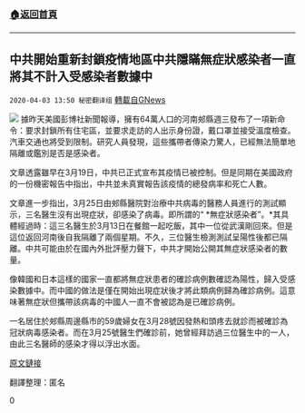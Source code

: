 ###  [:house:返回首頁](https://github.com/ourhimalayas/txt)
---

## 中共開始重新封鎖疫情地區中共隱瞞無症狀感染者一直將其不計入受感染者數據中
`2020-04-03 13:50 秘密翻译组` [轉載自GNews](https://gnews.org/zh-hant/161151/)

![](https://s3-ap-northeast-1.amazonaws.com/news.guo.offload.media/wp-content/uploads/2020/04/03134715/%E4%B8%AD%E5%85%B1%E5%BC%80%E5%A7%8B%E9%87%8D%E6%96%B0%E5%B0%81%E9%94%81%E7%96%AB%E6%83%85%E5%9C%B0%E5%8C%BA.jpg)
據昨天美國彭博社新聞報導，擁有64萬人口的河南郟縣週三發布了一項新命令：要求封鎖所有住宅區，並要求走訪的人出示身份證，戴口罩並接受溫度檢查。汽車交通也將受到限制。研究人員發現，這些攜帶者傳染力驚人，已經無法簡單地隔離或鑑別是否是感染者。

文章透露雖早在3月19日，中共已正式宣布其疫情已被控制。但是同期在美國政府的一份機密報告中指出，中共並未真實報告該疫情的總發病率和死亡人數。

文章進一步指出，3月25日由郟縣醫院對治療中共病毒的醫務人員進行的測試顯示，三名醫生沒有出現症狀，卻感染了病毒。即所謂的“ *無症狀感染者”。*其具體經過時：這三名醫生於3月13日在餐館一起吃飯，其中一位從武漢剛回來。但是這位返回河南後自我隔離了兩個星期。不久，三位醫生檢測測試呈陽性後都已隔離。中共可能由於在國內外批評壓力聲下，中共才開始公開其無症狀感染者的數量。

像韓國和日本這樣的國家一直都將無症狀患者的確診病例數確認為陽性，歸入受感染數據中。而中國的做法是僅在開始出現症狀後才將此類病例歸為確診病例。這意味著無症狀但攜帶該病毒的中國人一直不會被認為是已確診病例。

一名居住於郟縣周邊縣市的59歲婦女在3月28號因發熱和頭疼去就診而被確診為冠狀病毒感染者。而在3月25號醫生們確診前，她曾經拜訪過三位醫生中的一人，由此三名醫師的感染才得以浮出水面。

[原文鏈接](https://www.bloomberg.com/news/articles/2020-04-02/chinese-county-back-under-lockdown-after-infection-re-emerges)

翻譯整理：匿名

0

